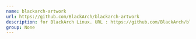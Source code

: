 ```yaml
---
name: blackarch-artwork
url: https://github.com/BlackArch/blackarch-artwork
description: for BlackArch Linux. URL : https://github.com/BlackArch/blackarch-artwork Groups : None
group: None
---
```

